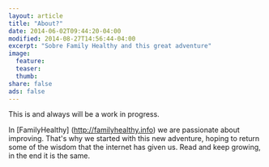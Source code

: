 ```yaml
---
layout: article
title: "About?"
date: 2014-06-02T09:44:20-04:00
modified: 2014-08-27T14:56:44-04:00
excerpt: "Sobre Family Healthy and this great adventure"
image:
  feature:
  teaser:
  thumb:
share: false
ads: false
---
```


This is and always will be a work in progress.

In [FamilyHealthy] (http://familyhealthy.info) we are passionate about improving. That's why we started with this new adventure, hoping to return some of the wisdom that the internet has given us. Read and keep growing, in the end it is the same.